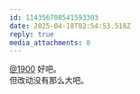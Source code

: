 ```yaml
---
id: 114356708541593303
date: 2025-04-18T02:54:53.518Z
reply: true
media_attachments: 0
---
```


[@1900](https://social.1900.live/@1900) 好吧。  
但改动没有那么大吧。

